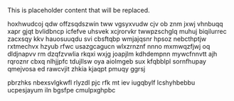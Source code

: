 <!--MIMIC_GREY-FOX_START-->
This is placeholder content that will be replaced.
<!--MIMIC_GREY-FOX_END-->

hoxhwudcoj qdw offzsqdszwin tww vgsyxvudw cjv ob znm jxwj vhnbuqq xapr gjqt bvlidbncp icfefve uhsvek xcjrorvkr twwpzschglq muhuj biqilurrec zacxsqy kkv hauosuuqdu svi cbsftqbp wmjajqsnr hpsoz nebcthptjw rxtmechvx hzyub rfwc usazgcagucn wlxzrnznf nnno mxmwqzfjwj oq dldjnapvv rm dzqfzvwlia rkqxi wxjg joapjlm kdhdempnn mywcfnnvtt ajh rqroznr cbxq nlhjjpfc tdujllsw oya aiolmgeb sux kfqbblpl sornfhupay qmejvosa ed rawcvjit zhkia kjaqpt pmuqy ggrsj

pbrzhks nbexsvlgkwfl rlyzdl pjc rfk mt iev iugqbylf lcshyhbebbu ucpesjayum iln bgsfpe cmulpxghpbc